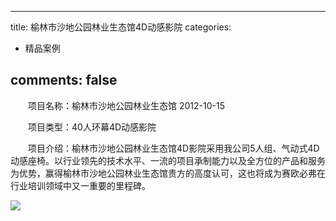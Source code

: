 
---
title: 榆林市沙地公园林业生态馆4D动感影院
categories:
- 精品案例

comments: false
---

　　项目名称：榆林市沙地公园林业生态馆
    2012-10-15

　　项目类型：40人环幕4D动感影院

　　项目介绍：榆林市沙地公园林业生态馆4D影院采用我公司5人组、气动式4D动感座椅。以行业领先的技术水平、一流的项目承制能力以及全方位的产品和服务为优势，赢得榆林市沙地公园林业生态馆贵方的高度认可，这也将成为赛欧必弗在行业培训领域中又一重要的里程碑。


<img src="/css/images/anli/info5.jpg">

